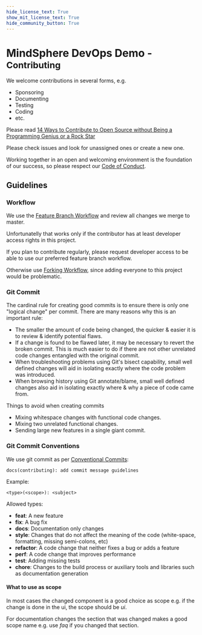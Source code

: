 ```yaml
---
hide_license_text: True
show_mit_license_text: True
hide_community_button: True
---
```


# MindSphere DevOps Demo - <small>Contributing</small>

We welcome contributions in several forms, e.g.

- Sponsoring
- Documenting
- Testing
- Coding
- etc.

Please read
[14 Ways to Contribute to Open Source without Being a Programming Genius or a
Rock Star](http://blog.smartbear.com/programming/14-ways-to-contribute-to-open-source-without-being-a-programming-genius-or-a-rock-star/)

Please check issues and look for unassigned ones or create a new one.

Working together in an open and welcoming environment is the foundation of our
success, so please respect our [Code of Conduct](CODE_OF_CONDUCT.md).

## Guidelines

### Workflow

We use the
[Feature Branch Workflow](https://www.atlassian.com/git/tutorials/comparing-workflows/feature-branch-workflow)
and review all changes we merge to master.

Unfortunatelly that works only if the contributor has at least developer access
rights in this project.

If you plan to contribute regularly, please request developer access to be
able to use our preferred feature branch workflow.

Otherwise use [Forking Workflow](https://www.atlassian.com/git/tutorials/comparing-workflows/forking-workflow),
since adding everyone to this project would be problematic.

### Git Commit

The cardinal rule for creating good commits is to ensure there is only one
"logical change" per commit. There are many reasons why this is an important
rule:

- The smaller the amount of code being changed, the quicker & easier it is to
  review & identify potential flaws.
- If a change is found to be flawed later, it may be necessary to revert the
  broken commit. This is much easier to do if there are not other unrelated code
  changes entangled with the original commit.
- When troubleshooting problems using Git's bisect capability, small well
  defined changes will aid in isolating exactly where the code problem was
  introduced.
- When browsing history using Git annotate/blame, small well defined changes
  also aid in isolating exactly where & why a piece of code came from.

Things to avoid when creating commits

- Mixing whitespace changes with functional code changes.
- Mixing two unrelated functional changes.
- Sending large new features in a single giant commit.

### Git Commit Conventions

We use git commit as per [Conventional Commits](https://conventionalcommits.org/):

```text
docs(contributing): add commit message guidelines
```

Example:

```text
<type>(<scope>): <subject>
```

Allowed types:

- **feat**: A new feature
- **fix**: A bug fix
- **docs**: Documentation only changes
- **style**: Changes that do not affect the meaning of the code (white-space,
  formatting, missing semi-colons, etc)
- **refactor**: A code change that neither fixes a bug or adds a feature
- **perf**: A code change that improves performance
- **test**: Adding missing tests
- **chore**: Changes to the build process or auxiliary tools and libraries such
  as documentation generation

#### What to use as scope

In most cases the changed component is a good choice as scope
e.g. if the change is done in the ui, the scope should be _ui_.

For documentation changes the section that was changed makes a good scope name
e.g. use _faq_ if you changed that section.

